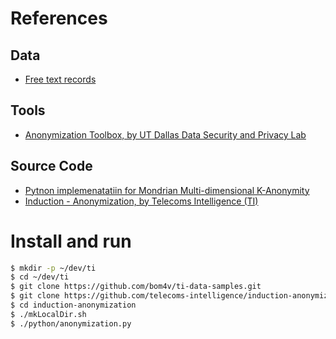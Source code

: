 # References
## Data
* [Free text records](http://mist-deid.sourceforge.net)

## Tools
* [Anonymization Toolbox, by UT Dallas Data Security and Privacy Lab](http://www.cs.utdallas.edu/dspl/cgi-bin/toolbox/index.php)

## Source Code
* [Pytnon implemenatatiin for Mondrian Multi-dimensional K-Anonymity](http://github.com/qiyuangong/Mondrian)
* [Induction - Anonymization, by Telecoms Intelligence (TI)](http://github.com/telecoms-intelligence/induction-anonymization)

# Install and run
```bash
$ mkdir -p ~/dev/ti
$ cd ~/dev/ti
$ git clone https://github.com/bom4v/ti-data-samples.git
$ git clone https://github.com/telecoms-intelligence/induction-anonymization.git
$ cd induction-anonymization
$ ./mkLocalDir.sh
$ ./python/anonymization.py
```


